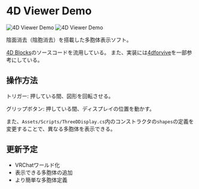 ﻿# 4D Viewer Demo

![4D Viewer Demo](https://gyazo.com/84cf5137b8543312921756f57a6d8cb2.jpg)
![4D Viewer Demo](https://gyazo.com/bd58350e133aae05051f0b068b47e402.jpg)

陰面消去（陰胞消去）を搭載した多胞体表示ソフト。

[4D Blocks](http://www.urticator.net/blocks/v6/index.html)のソースコードを流用している。
また、実装には[4dforvive](https://github.com/leo92613/4dforvive)を一部参考にしている。

## 操作方法
トリガー: 押している間、図形を回転させる。

グリップボタン: 押している間、ディスプレイの位置を動かす。

また、`Assets/Scripts/ThreeDDisplay.cs`内のコンストラクタの`shapes`の定義を変更することで、異なる多胞体を表示できる。

## 更新予定
- VRChatワールド化
- 表示できる多胞体の追加
- より簡単な多胞体定義
